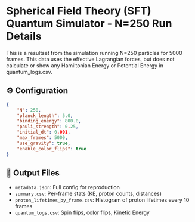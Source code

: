 # Spherical Field Theory (SFT) Quantum Simulator - N=250 Run Details

This is a resultset from the simulation running N=250 particles for 5000 frames. This data uses the effective Lagrangian forces, but does not calculate or show any Hamiltonian Energy or Potential Energy in quantum_logs.csv.

## ⚙️ Configuration

```json
{
    "N": 250,
    "planck_length": 5.0,
    "binding_energy": 800.0,
    "pauli_strength": 0.25,
    "initial_dt": 0.001,
    "max_frames": 5000,
    "use_gravity": true,
    "enable_color_flips": true
}
```

## 📁 Output Files
- `metadata.json`: Full config for reproduction
- `summary.csv`: Per-frame stats (KE, proton counts, distances)
- `proton_lifetimes_by_frame.csv`: Histogram of proton lifetimes every 10 frames
- `quantum_logs.csv`: Spin flips, color flips, Kinetic Energy
